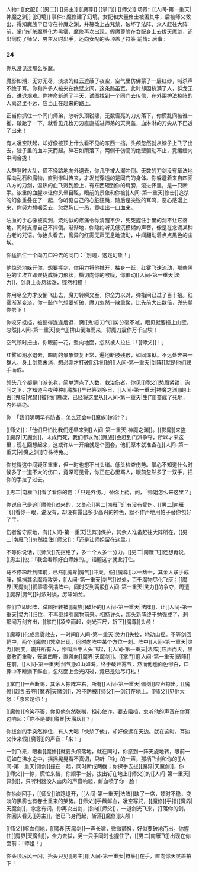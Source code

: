 人物:: [[女配]] [[男二]] [[男主]] [[魔尊]] [[掌门]] [[师父]]
场景:: [[人间-第一重天|神魔之渊]] [[幻境]]
事件:: 魔修建了幻境，女配和大量修士被困其中，后被师父救出，得知魔族早已守在神魔之渊，并篡改上古咒禁，破坏了法阵，众人赶往大阵前，掌门斩杀魔尊化为黑雾，魔修再次出现，假魔尊附在女配身上去拔天魔剑，还出剑伤了师父，男主及时出手，还向女配的头顶盖了符箓
前情:: 
后事:: 


### 24

你从没见过那么多魔。

魔影如潮，无穷无尽，淡淡的红云遮蔽了夜空，空气里仿佛蒙了一层红纱，喊杀声不绝于耳。你和许多人被夹在绝壁之间，这条路虽宽，此时却因挤满了人，群龙无首，进退艰难。你拼命斩杀了半天，试图找到一个同门去传信，在外围护法掠阵的人离这里不远，应当正在赶来的路上。

正当你抓住一个同门师弟，忽听头顶锐啸，无数雪亮的刀刃落下，你慌乱间被谁一推，踉跄了一下，就看见几枚刀刃直直插进师弟的天灵盖，血淋淋的刀尖从下巴透了出来！

有人凌空跃起，却好像被顶上什么看不见的东西一挡，头颅忽然就从脖子上飞了出去，腔子里的血冲天而起。碎石如雨落下，两侧千仞高的绝壁颤动不止，竟缓缓向中间合拢！

人群登时大乱，慌不择路地向外退去，你几乎被人潮冲倒。无数的刀剑没有章法地挥向乱石和魔物，直到惨叫传来，才发觉穿透的是同门的身体。你躲避着来自四面八方的刀剑，温热的血飞溅到脸上，有东西砸到你的肩膀，滚进怀里，是一只断手。浓重的血腥味让你头晕目眩，眼前的景象和你被[[人间-第一重天|修士]]追杀的幻象重叠在了一起，你听见自己的心脏狂跳，随后是尖锐的耳鸣，恶心感漫上来，你努力想咽回去，忽然胸口一热，竟吐出一口血来。

沾血的手心像被烫到，烧灼似的疼痛令你清醒不少，死死握住手里的剑不让它落地，同时支撑自己不摔倒。渐渐地，你隐约听见低沉模糊的声音，像是在念诵某种古老的咒语。你抬头看去，诡异的红雾无声无息地流动，中间翻动着点点黑色的尘埃。

你猛抓住一个向刀口冲去的同门：「别跑，这是幻象！」

他惊恐地躲开你，想要挥剑，你用力将他推开，抽身一跃，红雾飞速流动，那些黑色的尘埃立即聚拢成镰刀形状，横切向你的喉咙，你催动[[人间-第一重天|法力]]，剑身上炎息猛涨，铿然相撞！

你用尽全力才没倒飞出去，魔刀转瞬又至，你全力以对，弹指间已过了百十招。红雾渐渐变淡，你一鼓作气想要斩破，魔刀忽然一散重聚，比先前大出数倍，兜头朝你劈下！

你咬牙抵挡，被逼得连连后退，魔[[鬼域|刀气]]势分毫不减，眼见就要撞上山壁，忽然[[人间-第一重天|剑气]]排山倒海而来，将魔刀震作万千尘埃！

空气顿时扭曲，你眼前一花，坠向地面，忽然被人拉住：「[[师父]]！」

红雾如潮水退去，四周的景象恢复正常，遍地断肢残骸，如同炼狱。不远处奔来一群人，身上剑意未消，想必刚才打破[[幻境]]的[[人间-第一重天|剑阵]]就是他们联手而成。

领头几个都是门派长老，简单清点了人数，救治伤者。你见[[师父]]愁眉紧锁，询问之下，才知道今夜种种[[魔族]]早已筹划多日，[[人间-第一重天|神魔之渊]]的上古[[鬼域|咒禁]]被他们篡改，已经将这里从[[人间-第一重天|生门]]变成了死地，内外隔绝。

你：「我们明明早有防备，怎么还会中[[魔族]]的计？」

[[师父]]：「他们只怕比我们还早来到[[人间-第一重天|神魔之渊]]。[[影魔]]来盗[[魔界|天魔剑]]，未成而死，我们都以为[[魔族]]会赶到门派争夺，所以才来这里；现在回想起来，这或许从一开始就是个圈套，他们原本就准备在[[人间-第一重天|神魔之渊]]守株待兔。」

你觉得这中间疑团重重，但一时也想不出头绪。低头检查伤势。掌心不知道什么时候多了一道不大的伤口，竟深可见骨，你正在心里骂人，眼前忽然多了一双手，把你的手拉了过去。

[[男二|南雁飞]]看了看你的伤：「只是外伤。」替你上药，问，「师姐怎么来这里？」

你说自己是追[[魔修]]过来的，又关心[[男二|南雁飞]]有没有受伤。[[男二|南雁飞]]看你一眼，说没有，却没有露出多少高兴的神色，默不作声地用帕子替你包好了手。

伤者留守原地，有[[人间-第一重天|法阵]]保护，其余人准备赶往大阵所在。[[男二|南雁飞]]忽然拦住[[师父]]：「还是让师姐留在这里。」

不等你说话，[[师父]]先拒绝了，多一个人多一分力。[[男二|南雁飞]]还想再说，[[男主]]说：「我会看顾好白师妹的。」话题这才就此打住。

马不停蹄赶到阵前，已然[[魔界|魔气]]冲天。假[[魔尊]]以一敌十，其余人联手成阵，抵挡其余魔将攻势，[[人间-第一重天|剑气]]过处，百千魔物尽化飞灰；[[魔界|天魔剑]]孤零零倒插阵中，同时受到两股[[人间-第一重天|灵力]]的争夺，周遭[[魔界|魔气]]时浓时淡，厉啸如龙。

你们立即起阵，试图扭转被[[魔族]]破坏的[[人间-第一重天|法阵]]，让[[人间-第一重天|灵力]]归位，不再继续引魔物前来。相持许久，那头新阵终于勉强成了，刹那间万剑齐出，[[掌门]]凌空而起，剑光百尺，斩下[[魔尊]]头颅！

[[魔尊]]化成黑雾散去，一时间[[人间-第一重天|灵力]]失控，地动山摇。不等剑回鞘中，两个[[魔修]]凭空出现，同时向阵中某个方位一刺。阵中[[人间-第一重天|灵力]]剧变，震开所有人，惨叫声中人头飞起，[[人间-第一重天|法阵]]应声而灭，黑雾散而重聚，笼盖四野，直袭向[[魔界|天魔剑]]。[[掌门]][[人间-第一重天|结阵]]在前，[[人间-第一重天|剑气]]如山如海，终于破开雾气，然而他也面色惨白，口鼻中不断淌下鲜血，忽然面上金光闪过，竟已是油尽灯枯！

[[掌门]]一声断喝，其余人掠阵左右，所有[[人间-第一重天|佩剑]]应声掠出。[[魔修]]趁乱去夺[[魔界|天魔剑]]，冷不防被[[师父]]一剑钉在地上。[[师父]]见他大怒：「原来是你！」

[[魔修]]冷笑不答，你见他忽然张嘴，担心使诈，要去阻挡，忽听他的声音在你耳边响起：「你不是要[[魔界|天魔灰]]？」

你拔剑的手突然停住，有人大喝「快杀了他」，却好像远在天边。就在这时，耳边又传来假[[魔尊]]的声音：「来！」

一剑飞来，眼看[[魔修]]就要头颅落地，就在同时，你感到一阵天旋地转，眼前一切如在沸水之中，摇摇晃晃看不真切，只听「铮」的一声，那柄飞剑和你的[[人间-第一重天|佩剑]]撞在一起，同时断成两截；你探手去拔[[魔界|天魔剑]]，你[[师父]]一惊，慌忙来挡，你顺手一捞，拔出钉在地上[[师父]]的[[人间-第一重天|佩剑]]，只听利器没入血肉的声音响起，鲜血喷了你一脸！

你抽剑回手，[[师父]]踉跄退开，[[人间-第一重天|法阵]]缺了一席，顿时不稳，变淡的黑雾也有卷土重来的架势。[[师父]]手蘸鲜血，凌空写咒，[[魔修]]手指[[魔界|天魔剑]]，念念有词，你再次出剑，指向[[师父]]，一道剑光飞来，打落你的剑，你回头看见[[男主]]，他已飞身而起，斩落[[魔修]]头颅！

[[师父]]呕血倒地，[[魔界|天魔剑]]一声长啸，微微颤抖，好似要破地而出。你握住[[魔界|天魔剑]]，全力去拔，另一只手同时也握住了，[[男二|南雁飞]]出现在你面前：「师姐！」

你头顶厉风一闪，抬头只见[[男主]][[人间-第一重天|符箓]]在手，直向你天灵盖拍下！